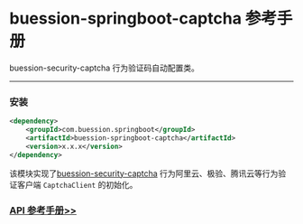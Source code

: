 # buession-springboot-captcha 参考手册


buession-security-captcha 行为验证码自动配置类。


---


### 安装

```xml
<dependency>
    <groupId>com.buession.springboot</groupId>
    <artifactId>buession-springboot-captcha</artifactId>
    <version>x.x.x</version>
</dependency>
```

该模块实现了[buession-security-captcha](https://security.buession.com/manual/2.3/captcha/index.html) 行为阿里云、极验、腾讯云等行为验证客户端 `CaptchaClient` 的初始化。


### [API 参考手册>>](https://javadoc.io/static/com.buession.springboot/buession-springboot-captcha/2.3.0/)